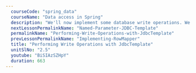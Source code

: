 ```yaml
---
  courseCode: "spring_data"
  courseName: "Data access in Spring"
  description: "We'll now implement some database write operations. We'll write a DAO method to update a value in the database, as well as use the execute() method to run a DDL SQL query."
  nextLessonPermalinkName: "Named-Parameter-JDBC-Template"
  permalinkName: "Performing-Write-Operations-with-JdbcTemplate"
  prevLessonPermalinkName: "Implementing-RowMapper"
  title: "Performing Write Operations with JdbcTemplate"
  unitSlNo: "2.5"
  youtube: "BiSIAzSZHpY"
  duration: 663
---
```

